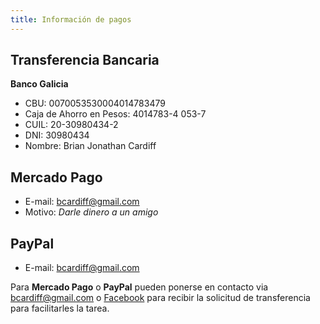 ```yaml
---
title: Información de pagos
---
```


## Transferencia Bancaria

**Banco Galicia**

* CBU:  0070053530004014783479
* Caja de Ahorro en Pesos: 4014783-4 053-7
* CUIL: 20-30980434-2
* DNI: 30980434
* Nombre: Brian Jonathan Cardiff

## Mercado Pago

* E-mail: bcardiff@gmail.com
* Motivo: *Darle dinero a un amigo*

## PayPal

* E-mail: bcardiff@gmail.com


Para **Mercado Pago** o **PayPal** pueden ponerse en contacto via <a href="mailto:bcardiff@gmail.com">bcardiff@gmail.com</a> o <a href="https://www.facebook.com/messages/brian.j.cardiff">Facebook</a> para recibir la solicitud de transferencia para facilitarles la tarea.
